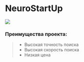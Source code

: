 # NeuroStartUp

![](https://i.imgur.com/IZORWiI.png)

### Преимущества проекта:
> * Высокая точность поиска
> * Высокая скорость поиска
> * Низкая цена
